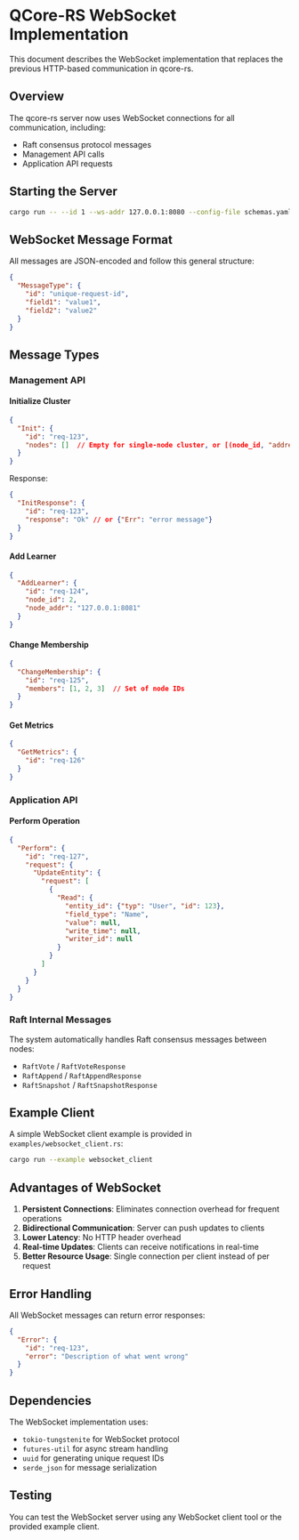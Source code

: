 # QCore-RS WebSocket Implementation

This document describes the WebSocket implementation that replaces the previous HTTP-based communication in qcore-rs.

## Overview

The qcore-rs server now uses WebSocket connections for all communication, including:
- Raft consensus protocol messages
- Management API calls  
- Application API requests

## Starting the Server

```bash
cargo run -- --id 1 --ws-addr 127.0.0.1:8080 --config-file schemas.yaml
```

## WebSocket Message Format

All messages are JSON-encoded and follow this general structure:

```json
{
  "MessageType": {
    "id": "unique-request-id",
    "field1": "value1",
    "field2": "value2"
  }
}
```

## Message Types

### Management API

#### Initialize Cluster
```json
{
  "Init": {
    "id": "req-123",
    "nodes": []  // Empty for single-node cluster, or [(node_id, "address"), ...]
  }
}
```

Response:
```json
{
  "InitResponse": {
    "id": "req-123", 
    "response": "Ok" // or {"Err": "error message"}
  }
}
```

#### Add Learner
```json
{
  "AddLearner": {
    "id": "req-124",
    "node_id": 2,
    "node_addr": "127.0.0.1:8081"
  }
}
```

#### Change Membership
```json
{
  "ChangeMembership": {
    "id": "req-125",
    "members": [1, 2, 3]  // Set of node IDs
  }
}
```

#### Get Metrics
```json
{
  "GetMetrics": {
    "id": "req-126"
  }
}
```

### Application API

#### Perform Operation
```json
{
  "Perform": {
    "id": "req-127",
    "request": {
      "UpdateEntity": {
        "request": [
          {
            "Read": {
              "entity_id": {"typ": "User", "id": 123},
              "field_type": "Name",
              "value": null,
              "write_time": null,
              "writer_id": null
            }
          }
        ]
      }
    }
  }
}
```

### Raft Internal Messages

The system automatically handles Raft consensus messages between nodes:
- `RaftVote` / `RaftVoteResponse`
- `RaftAppend` / `RaftAppendResponse` 
- `RaftSnapshot` / `RaftSnapshotResponse`

## Example Client

A simple WebSocket client example is provided in `examples/websocket_client.rs`:

```bash
cargo run --example websocket_client
```

## Advantages of WebSocket

1. **Persistent Connections**: Eliminates connection overhead for frequent operations
2. **Bidirectional Communication**: Server can push updates to clients
3. **Lower Latency**: No HTTP header overhead
4. **Real-time Updates**: Clients can receive notifications in real-time
5. **Better Resource Usage**: Single connection per client instead of per request

## Error Handling

All WebSocket messages can return error responses:

```json
{
  "Error": {
    "id": "req-123",
    "error": "Description of what went wrong"
  }
}
```

## Dependencies

The WebSocket implementation uses:
- `tokio-tungstenite` for WebSocket protocol
- `futures-util` for async stream handling  
- `uuid` for generating unique request IDs
- `serde_json` for message serialization

## Testing

You can test the WebSocket server using any WebSocket client tool or the provided example client.
